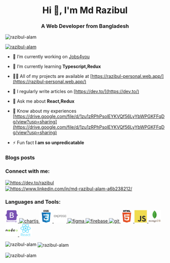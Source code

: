 <h1 align="center">Hi 👋, I'm Md Razibul</h1>
<h3 align="center">A Web Developer from Bangladesh</h3>

<p align="left"> <img src="https://komarev.com/ghpvc/?username=razibul-alam&label=Profile%20views&color=0e75b6&style=flat" alt="razibul-alam" /> </p>

<p align="left"> <a href="https://github.com/ryo-ma/github-profile-trophy"><img src="https://github-profile-trophy.vercel.app/?username=razibul-alam" alt="razibul-alam" /></a> </p>

- 🔭 I’m currently working on [Jobs4you](https://jobs4you-a95fe.web.app/)

- 🌱 I’m currently learning **Typescript,Redux**

- 👨‍💻 All of my projects are available at [https://razibul-personal.web.app/](https://razibul-personal.web.app/)

- 📝 I regularly write articles on [https://dev.to/](https://dev.to/)

- 💬 Ask me about **React,Redux**

- 📄 Know about my experiences [https://drive.google.com/file/d/1zu1zRPhPsolEYKVQf56LyYbWPGKFFqDg/view?usp=sharing](https://drive.google.com/file/d/1zu1zRPhPsolEYKVQf56LyYbWPGKFFqDg/view?usp=sharing)

- ⚡ Fun fact **I am so unpredicatable**

### Blogs posts
<!-- BLOG-POST-LIST:START -->
<!-- BLOG-POST-LIST:END -->

<h3 align="left">Connect with me:</h3>
<p align="left">
<a href="https://dev.to/https://dev.to/razibul" target="blank"><img align="center" src="https://raw.githubusercontent.com/rahuldkjain/github-profile-readme-generator/master/src/images/icons/Social/devto.svg" alt="https://dev.to/razibul" height="30" width="40" /></a>
<a href="https://linkedin.com/in/https://www.linkedin.com/in/md-razibul-alam-a6b238212/" target="blank"><img align="center" src="https://raw.githubusercontent.com/rahuldkjain/github-profile-readme-generator/master/src/images/icons/Social/linked-in-alt.svg" alt="https://www.linkedin.com/in/md-razibul-alam-a6b238212/" height="30" width="40" /></a>
</p>

<h3 align="left">Languages and Tools:</h3>
<p align="left"> <a href="https://getbootstrap.com" target="_blank" rel="noreferrer"> <img src="https://raw.githubusercontent.com/devicons/devicon/master/icons/bootstrap/bootstrap-plain-wordmark.svg" alt="bootstrap" width="40" height="40"/> </a> <a href="https://www.chartjs.org" target="_blank" rel="noreferrer"> <img src="https://www.chartjs.org/media/logo-title.svg" alt="chartjs" width="40" height="40"/> </a> <a href="https://www.w3schools.com/css/" target="_blank" rel="noreferrer"> <img src="https://raw.githubusercontent.com/devicons/devicon/master/icons/css3/css3-original-wordmark.svg" alt="css3" width="40" height="40"/> </a> <a href="https://expressjs.com" target="_blank" rel="noreferrer"> <img src="https://raw.githubusercontent.com/devicons/devicon/master/icons/express/express-original-wordmark.svg" alt="express" width="40" height="40"/> </a> <a href="https://www.figma.com/" target="_blank" rel="noreferrer"> <img src="https://www.vectorlogo.zone/logos/figma/figma-icon.svg" alt="figma" width="40" height="40"/> </a> <a href="https://firebase.google.com/" target="_blank" rel="noreferrer"> <img src="https://www.vectorlogo.zone/logos/firebase/firebase-icon.svg" alt="firebase" width="40" height="40"/> </a> <a href="https://git-scm.com/" target="_blank" rel="noreferrer"> <img src="https://www.vectorlogo.zone/logos/git-scm/git-scm-icon.svg" alt="git" width="40" height="40"/> </a> <a href="https://www.w3.org/html/" target="_blank" rel="noreferrer"> <img src="https://raw.githubusercontent.com/devicons/devicon/master/icons/html5/html5-original-wordmark.svg" alt="html5" width="40" height="40"/> </a> <a href="https://developer.mozilla.org/en-US/docs/Web/JavaScript" target="_blank" rel="noreferrer"> <img src="https://raw.githubusercontent.com/devicons/devicon/master/icons/javascript/javascript-original.svg" alt="javascript" width="40" height="40"/> </a> <a href="https://www.mongodb.com/" target="_blank" rel="noreferrer"> <img src="https://raw.githubusercontent.com/devicons/devicon/master/icons/mongodb/mongodb-original-wordmark.svg" alt="mongodb" width="40" height="40"/> </a> <a href="https://nodejs.org" target="_blank" rel="noreferrer"> <img src="https://raw.githubusercontent.com/devicons/devicon/master/icons/nodejs/nodejs-original-wordmark.svg" alt="nodejs" width="40" height="40"/> </a> <a href="https://reactjs.org/" target="_blank" rel="noreferrer"> <img src="https://raw.githubusercontent.com/devicons/devicon/master/icons/react/react-original-wordmark.svg" alt="react" width="40" height="40"/> </a> </p>

<p><img align="left" src="https://github-readme-stats.vercel.app/api/top-langs?username=razibul-alam&show_icons=true&locale=en&layout=compact" alt="razibul-alam" /></p>

<p>&nbsp;<img align="center" src="https://github-readme-stats.vercel.app/api?username=razibul-alam&show_icons=true&locale=en" alt="razibul-alam" /></p>

<p><img align="center" src="https://github-readme-streak-stats.herokuapp.com/?user=razibul-alam&" alt="razibul-alam" /></p>



